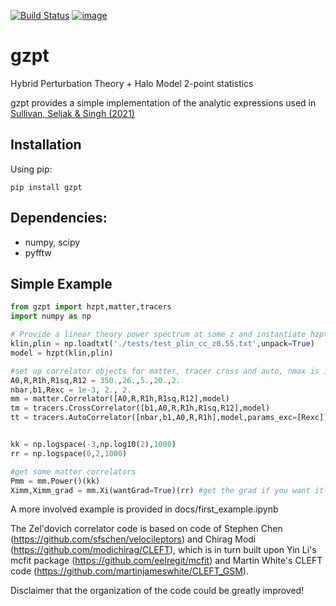 [![Build Status](https://travis-ci.com/jmsull/gzpt.svg?token=qyXyxSxrxC9pHePgsUAV&branch=master)](https://travis-ci.com/jmsull/gzpt)
[![image](http://img.shields.io/pypi/v/gzpt.svg)](https://pypi.python.org/pypi/gzpt/)

# gzpt
Hybrid Perturbation Theory + Halo Model 2-point statistics

gzpt provides a simple implementation of the analytic expressions used in [Sullivan, Seljak \& Singh (2021)](https://arxiv.org/pdf/2104.10676.pdf)

## Installation
Using pip:
```
pip install gzpt
```

## Dependencies:
 - numpy, scipy
 - pyfftw


## Simple Example


```python
from gzpt import hzpt,matter,tracers
import numpy as np

# Provide a linear theory power spectrum at some z and instantiate hzpt model
klin,plin = np.loadtxt('./tests/test_plin_cc_z0.55.txt',unpack=True)
model = hzpt(klin,plin)

#set up correlator objects for matter, tracer cross and auto, nmax is inferred from size of parameters
A0,R,R1h,R1sq,R12 = 350.,26.,5.,20.,2.
nbar,b1,Rexc = 1e-3, 2., 2.
mm = matter.Correlator([A0,R,R1h,R1sq,R12],model)
tm = tracers.CrossCorrelator([b1,A0,R,R1h,R1sq,R12],model)
tt = tracers.AutoCorrelator([nbar,b1,A0,R,R1h],model,params_exc=[Rexc]) #use one exclusion parameter


kk = np.logspace(-3,np.log10(2),1000)
rr = np.logspace(0,2,1000)

#get some matter correlators
Pmm = mm.Power()(kk)
Ximm,Ximm_grad = mm.Xi(wantGrad=True)(rr) #get the grad if you want it

```
A more involved example is provided in docs/first_example.ipynb

The Zel'dovich correlator code is based on code of Stephen Chen (https://github.com/sfschen/velocileptors) and Chirag Modi (https://github.com/modichirag/CLEFT), which is in turn built upon Yin Li's mcfit package (https://github.com/eelregit/mcfit) and Martin White's CLEFT code (https://github.com/martinjameswhite/CLEFT_GSM).

Disclaimer that the organization of the code could be greatly improved!
